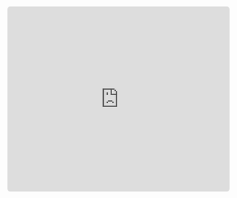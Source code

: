 
<div class="kinopio-embed" style="height: 420px; width: 100%;">
  <iframe src="https://kinopio.club/embed/?spaceId=XeMmrSTvukJqxDwQdclqE&zoom=100" style="height: 100%; width: 100%; border: 0; border-radius: 6px;">
  </iframe>
</div>

<script src="https://utteranc.es/client.js" 
        repo="guitarvydas/guitarvydas.github.io" 
        issue-term="pathname" 
        theme="github-light" 
        crossorigin="anonymous" 
        async> 
</script> 
